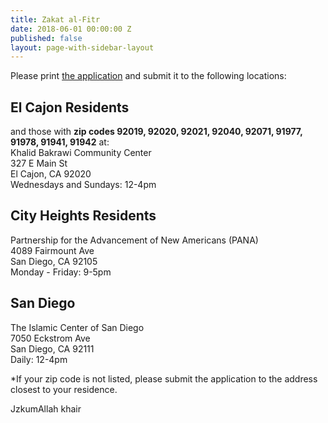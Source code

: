 ```yaml
---
title: Zakat al-Fitr
date: 2018-06-01 00:00:00 Z
published: false
layout: page-with-sidebar-layout
---
```


Please print [the application](https://drive.google.com/open?id=1uWtsGEAbofSg1wnkcT3uMMGQe0Xhf5SU) and submit it to the following locations:

## El Cajon Residents 
and those with **zip codes 92019, 92020, 92021, 92040, 92071, 91977, 91978, 91941, 91942** at:  
Khalid Bakrawi Community Center  
327 E Main St  
El Cajon, CA  92020  
Wednesdays and Sundays: 12-4pm

## City Heights Residents 
Partnership for the Advancement of New Americans (PANA)  
4089 Fairmount Ave  
San Diego, CA  92105  
Monday - Friday: 9-5pm

## San Diego
The Islamic Center of San Diego  
7050 Eckstrom Ave  
San Diego, CA 92111  
Daily: 12-4pm  

*If your zip code is not listed, please submit the application to the address closest to your residence.

JzkumAllah khair
